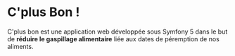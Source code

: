 # C'plus Bon !

C'plus bon est une application web développée sous Symfony 5 dans le but de **réduire le gaspillage alimentaire** liée aux dates de péremption de nos aliments.
